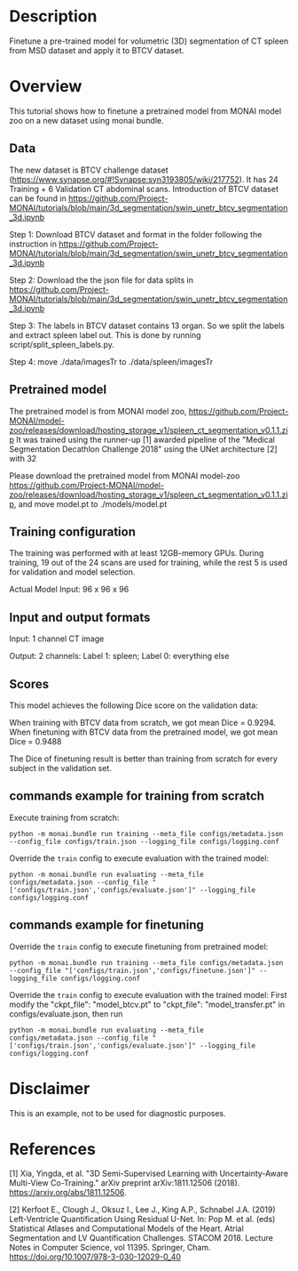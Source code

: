 # Description
Finetune a pre-trained model for volumetric (3D) segmentation of CT spleen from MSD dataset and apply it to BTCV dataset.

# Overview
This tutorial shows how to finetune a pretrained model from MONAI model zoo on a new dataset using monai bundle.

## Data
The new dataset is BTCV challenge dataset (https://www.synapse.org/#!Synapse:syn3193805/wiki/217752). It has 24 Training + 6 Validation CT abdominal scans.
Introduction of BTCV dataset can be found in https://github.com/Project-MONAI/tutorials/blob/main/3d_segmentation/swin_unetr_btcv_segmentation_3d.ipynb

Step 1: Download BTCV dataset and format in the folder following the instruction in https://github.com/Project-MONAI/tutorials/blob/main/3d_segmentation/swin_unetr_btcv_segmentation_3d.ipynb

Step 2: Download the the json file for data splits in https://github.com/Project-MONAI/tutorials/blob/main/3d_segmentation/swin_unetr_btcv_segmentation_3d.ipynb

Step 3: The labels in BTCV dataset contains 13 organ. So we split the labels and extract spleen label out. This is done by running script/split_spleen_labels.py.

Step 4: move ./data/imagesTr to ./data/spleen/imagesTr

## Pretrained model
The pretrained model is from MONAI model zoo,
 https://github.com/Project-MONAI/model-zoo/releases/download/hosting_storage_v1/spleen_ct_segmentation_v0.1.1.zip
It was trained using the runner-up [1] awarded pipeline of the "Medical Segmentation Decathlon Challenge 2018" using the UNet architecture [2] with 32

Please download the pretrained model from MONAI model-zoo https://github.com/Project-MONAI/model-zoo/releases/download/hosting_storage_v1/spleen_ct_segmentation_v0.1.1.zip, and move model.pt to ./models/model.pt

## Training configuration
The training was performed with at least 12GB-memory GPUs.
During training, 19 out of the 24 scans are used for training, while the rest 5 is used for validation and model selection.

Actual Model Input: 96 x 96 x 96

## Input and output formats
Input: 1 channel CT image

Output: 2 channels: Label 1: spleen; Label 0: everything else

## Scores
This model achieves the following Dice score on the validation data:

When training with BTCV data from scratch, we got mean Dice = 0.9294.
When finetuning with BTCV data from the pretrained model, we got mean Dice = 0.9488

The Dice of finetuning result is better than training from scratch for every subject in the validation set.

## commands example for training from scratch

Execute training from scratch:

```
python -m monai.bundle run training --meta_file configs/metadata.json --config_file configs/train.json --logging_file configs/logging.conf
```

Override the `train` config to execute evaluation with the trained model:

```
python -m monai.bundle run evaluating --meta_file configs/metadata.json --config_file "['configs/train.json','configs/evaluate.json']" --logging_file configs/logging.conf
```

## commands example for finetuning

Override the `train` config to execute finetuning from pretrained model:

```
python -m monai.bundle run training --meta_file configs/metadata.json --config_file "['configs/train.json','configs/finetune.json']" --logging_file configs/logging.conf
```

Override the `train` config to execute evaluation with the trained model:
First modify the "ckpt_file": "model_btcv.pt" to "ckpt_file": "model_transfer.pt" in configs/evaluate.json, then run

```
python -m monai.bundle run evaluating --meta_file configs/metadata.json --config_file "['configs/train.json','configs/evaluate.json']" --logging_file configs/logging.conf
```


# Disclaimer
This is an example, not to be used for diagnostic purposes.

# References
[1] Xia, Yingda, et al. "3D Semi-Supervised Learning with Uncertainty-Aware Multi-View Co-Training." arXiv preprint arXiv:1811.12506 (2018). https://arxiv.org/abs/1811.12506.

[2] Kerfoot E., Clough J., Oksuz I., Lee J., King A.P., Schnabel J.A. (2019) Left-Ventricle Quantification Using Residual U-Net. In: Pop M. et al. (eds) Statistical Atlases and Computational Models of the Heart. Atrial Segmentation and LV Quantification Challenges. STACOM 2018. Lecture Notes in Computer Science, vol 11395. Springer, Cham. https://doi.org/10.1007/978-3-030-12029-0_40
